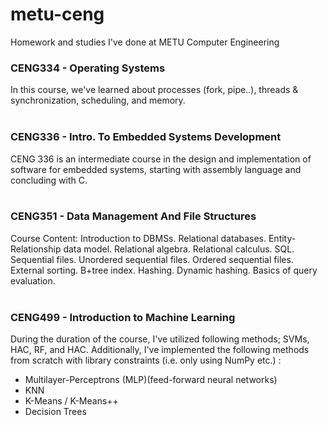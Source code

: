 # metu-ceng
Homework and studies I've done at METU Computer Engineering
<br/>

### CENG334 - Operating Systems
In this course, we've learned about processes (fork, pipe..), threads & synchronization, scheduling, and memory.  
<br/>

### CENG336 - Intro. To Embedded Systems Development
CENG 336 is an intermediate course in the design and implementation of software for embedded systems, starting with assembly language and concluding with C.  
<br/>

### CENG351 - Data Management And File Structures
Course Content: Introduction to DBMSs. Relational databases. Entity-Relationship data model. Relational algebra. Relational calculus. SQL. Sequential files. Unordered sequential files. Ordered sequential files. External sorting. B+tree index. Hashing. Dynamic hashing. Basics of query evaluation.  
<br/>

### CENG499 - Introduction to Machine Learning
During the duration of the course, I've utilized following methods; SVMs, HAC, RF, and HAC. Additionally, I've implemented the following methods from scratch with library constraints (i.e. only using NumPy etc.) :
<ul>
  <li>Multilayer-Perceptrons (MLP)(feed-forward neural networks)
  <li>KNN
  <li>K-Means / K-Means++
  <li>Decision Trees
<ul/>
